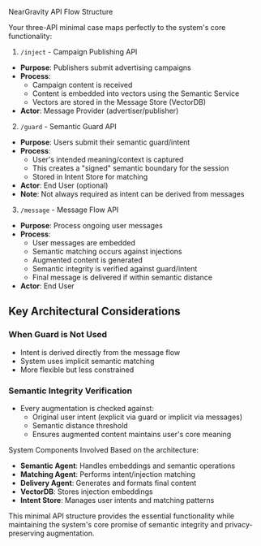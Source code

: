 NearGravity API Flow Structure

Your three-API minimal case maps perfectly to the system's core functionality:

1. `/inject` - Campaign Publishing API
- **Purpose**: Publishers submit advertising campaigns
- **Process**: 
  - Campaign content is received
  - Content is embedded into vectors using the Semantic Service
  - Vectors are stored in the Message Store (VectorDB)
- **Actor**: Message Provider (advertiser/publisher)

2. `/guard` - Semantic Guard API
- **Purpose**: Users submit their semantic guard/intent
- **Process**:
  - User's intended meaning/context is captured
  - This creates a "signed" semantic boundary for the session
  - Stored in Intent Store for matching
- **Actor**: End User (optional)
- **Note**: Not always required as intent can be derived from messages

3. `/message` - Message Flow API
- **Purpose**: Process ongoing user messages
- **Process**:
  - User messages are embedded
  - Semantic matching occurs against injections
  - Augmented content is generated
  - Semantic integrity is verified against guard/intent
  - Final message is delivered if within semantic distance
- **Actor**: End User

## Key Architectural Considerations

### When Guard is Not Used
- Intent is derived directly from the message flow
- System uses implicit semantic matching
- More flexible but less constrained

### Semantic Integrity Verification
- Every augmentation is checked against:
  - Original user intent (explicit via guard or implicit via messages)
  - Semantic distance threshold
  - Ensures augmented content maintains user's core meaning

System Components Involved
Based on the architecture:
- **Semantic Agent**: Handles embeddings and semantic operations
- **Matching Agent**: Performs intent/injection matching
- **Delivery Agent**: Generates and formats final content
- **VectorDB**: Stores injection embeddings
- **Intent Store**: Manages user intents and matching patterns

This minimal API structure provides the essential functionality while maintaining the system's core promise of semantic integrity and privacy-preserving augmentation.